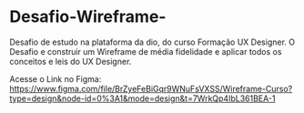 # Desafio-Wireframe-
Desafio de estudo na plataforma da dio, do curso Formação UX Designer. O  Desafio e construir um Wireframe de média fidelidade e aplicar todos os conceitos e leis do UX Designer. 

Acesse o Link no Figma: https://www.figma.com/file/BrZyeFeBiGqr9WNuFsVXSS/Wireframe-Curso?type=design&node-id=0%3A1&mode=design&t=7WrkQp4IbL361BEA-1
